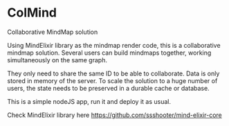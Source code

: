 # ColMind
Collaborative MindMap solution

Using MindElixir library as the mindmap render code, this is a collaborative mindmap solution. Several users can build mindmaps together, working simultaneously on the same graph. 

They only need to share the same ID to be able to collaborate.
Data is only stored in memory of the server. To scale the solution to a huge number of users, the state needs to be preserved in a durable cache or database.

This is a simple nodeJS app, run it and deploy it as usual.

Check MindElixir library here https://github.com/ssshooter/mind-elixir-core